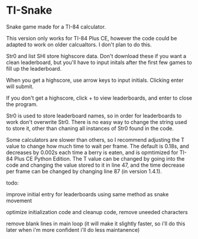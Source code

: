 # TI-Snake
Snake game made for a TI-84 calculator.

This version only works for TI-84 Plus CE, however the code could be adapted to work on older calcualtors. I don't plan to do this.

Str0 and list SHI store highscore data. Don't download these if you want a clean leaderboard, but you'll have to input initals after the first few games to fill up the leaderboard.

When you get a highscore, use arrow keys to input initials. Clicking enter will submit. 

If you don't get a highscore, click + to view leaderboards, and enter to close the program. 

Str0 is used to store leaderboard names, so in order for leaderboards to work don't overwrite Str0. There is no easy way to change the string used to store it, other than chaning all instances of Str0 found in the code.

Some calculators are slower than others, so I recommend adjusting the T value to change how much time to wait per frame. The default is 0.18s, and decreases by 0.002s each time a berry is eaten, and is opmtimized for TI-84 Plus CE Python Edition. The T value can be changed by going into the code and changing the value stored to it in line 47, and the time decrease per frame can be changed by changing line 87 (in version 1.4.1).

todo:

improve initial entry for leaderboards using same method as snake movement

optimize initialization code and cleanup code, remove uneeded characters

remove blank lines in main loop (it will make it slightly faster, so i'll do this later when i'm more confident i'll do less maintanence)
